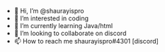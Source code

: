 - 👋 Hi, I’m @shaurayispro
- 👀 I’m interested in coding
- 🌱 I’m currently learning Java/html
- 💞️ I’m looking to collaborate on discord 
- 📫 How to reach me shaurayispro#4301 [discord]

<!---
shaurayispro/shaurayispro is a ✨ special ✨ repository because its `README.md` (this file) appears on your GitHub profile.
You can click the Preview link to take a look at your changes.
--->
